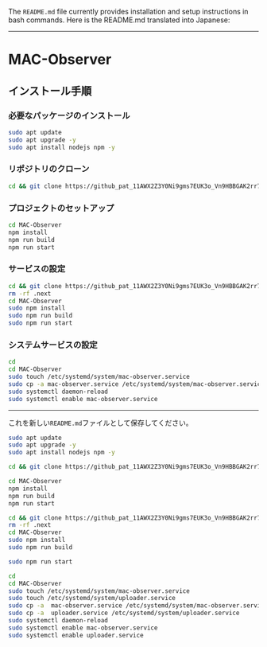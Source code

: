 The `README.md` file currently provides installation and setup instructions in bash commands. Here is the README.md translated into Japanese:

---

# MAC-Observer

## インストール手順

### 必要なパッケージのインストール

```bash
sudo apt update
sudo apt upgrade -y
sudo apt install nodejs npm -y
```

### リポジトリのクローン

```bash
cd && git clone https://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@github.com/mizunoshota2001/MAC-Observer.git tmp && mkdir -p MAC-Observer && cp -a tmp/* MAC-Observer && rm -rf tmp
```

### プロジェクトのセットアップ

```bash
cd MAC-Observer
npm install
npm run build
npm run start
```

### サービスの設定

```bash
cd && git clone https://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@github.com/mizunoshota2001/MAC-Observer.git tmp && mkdir -p MAC-Observer && cp -a tmp/* MAC-Observer && rm -rf tmp
rm -rf .next
cd MAC-Observer
sudo npm install
sudo npm run build
sudo npm run start
```

### システムサービスの設定

```bash
cd
cd MAC-Observer
sudo touch /etc/systemd/system/mac-observer.service
sudo cp -a mac-observer.service /etc/systemd/system/mac-observer.service
sudo systemctl daemon-reload
sudo systemctl enable mac-observer.service
```

---

これを新しい`README.md`ファイルとして保存してください。










```bash
sudo apt update
sudo apt upgrade -y
sudo apt install nodejs npm -y

```

```bash
cd && git clone https://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@github.com/mizunoshota2001/MAC-Observer.git tmp && mkdir -p MAC-Observer && cp -a tmp/* MAC-Observer && rm -rf tmp
```

```bash
cd MAC-Observer
npm install
npm run build
npm run start
```

```bash
cd && git clone https://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@github.com/mizunoshota2001/MAC-Observer.git tmp && mkdir -p MAC-Observer && cp -a tmp/RPi/* MAC-Observer && rm -rf tmp
rm -rf .next
cd MAC-Observer
sudo npm install
sudo npm run build

sudo npm run start
```

```bash
cd
cd MAC-Observer
sudo touch /etc/systemd/system/mac-observer.service
sudo touch /etc/systemd/system/uploader.service
sudo cp -a  mac-observer.service /etc/systemd/system/mac-observer.service
sudo cp -a  uploader.service /etc/systemd/system/uploader.service
sudo systemctl daemon-reload
sudo systemctl enable mac-observer.service
sudo systemctl enable uploader.service

```

